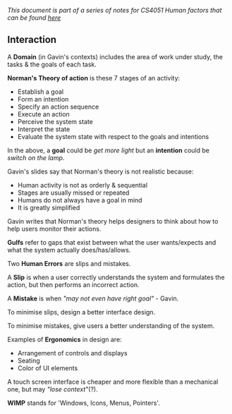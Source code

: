 *This document is part of a series of notes for CS4051 Human factors that can be found [here](https://github.com/nating/personal-notes/blob/master/fourth-year/human-factors/notes)*

## Interaction

A **Domain** (in Gavin's contexts) includes the area of work under study, the tasks & the goals of each task.

**Norman's Theory of action** is these 7 stages of an activity:  
* Establish a goal
* Form an intention
* Specify an action sequence
* Execute an action
* Perceive the system state
* Interpret the state
* Evaluate the system state with respect to the goals and intentions

In the above, a **goal** could be *get more light* but an **intention** could be *switch on the lamp*.

Gavin's slides say that Norman's theory is not realistic because:  
* Human activity is not as orderly & sequential
* Stages are usually missed or repeated
* Humans do not always have a goal in mind
* It is greatly simplified

Gavin writes that Norman's theory helps designers to think about how to help users monitor their actions.

**Gulfs** refer to gaps that exist between what the user wants/expects and what the system actually does/has/allows.

Two **Human Errors** are slips and mistakes.

A **Slip** is when a user correctly understands the system and formulates the action, but then performs an incorrect action.

A **Mistake** is when *"may not even have right goal"* - Gavin.

To minimise slips, design a better interface design.

To minimise mistakes, give users a better understanding of the system.

Examples of **Ergonomics** in design are:  
* Arrangement of controls and displays
* Seating
* Color of UI elements

A touch screen interface is cheaper and more flexible than a mechanical one, but may *"lose context"*(?).

**WIMP** stands for 'Windows, Icons, Menus, Pointers'.
